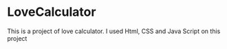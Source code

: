 # LoveCalculator
This is a project of love calculator. I used Html, CSS and Java Script on this project
